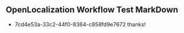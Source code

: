 ## OpenLocalization Workflow Test MarkDown
* 7cd4e53a-33c2-44f0-8364-c858fd9e7672 thanks!

<!--HONumber=Sep16_HO1-->


